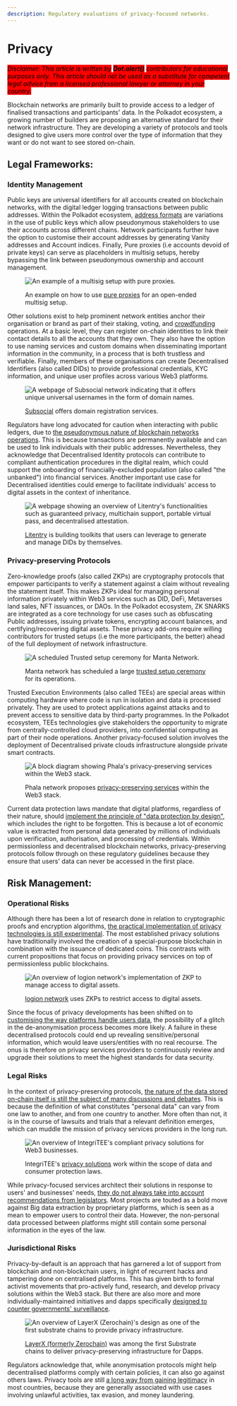 ```yaml
---
description: Regulatory evaluations of privacy-focused networks.
---
```


# Privacy

_<mark style="background-color:red;">Disclaimer: This article is written by</mark> <mark style="background-color:red;"></mark><mark style="background-color:red;">**Dot.alert()**</mark> <mark style="background-color:red;"></mark><mark style="background-color:red;">contributors for educational purposes only. This article should not be used as a substitute for competent legal advice from a licensed professional lawyer or attorney in your country.</mark>_



Blockchain networks are primarily built to provide access to a ledger of finalised transactions and participants' data. In the Polkadot ecosystem, a growing number of builders are proposing an alternative standard for their network infrastructure. They are developing a variety of protocols and tools designed to give users more control over the type of information that they want or do not want to see stored on-chain.&#x20;



## Legal Frameworks:&#x20;

### Identity Management&#x20;

Public keys are universal identifiers for all accounts created on blockchain networks, with the digital ledger logging transactions between public addresses. Within the Polkadot ecosystem, [address formats](https://dot-alert.gitbook.io/dot.alert/content/1.acquisition/address-formats) are variations in the use of public keys which allow pseudonymous stakeholders to use their accounts across different chains. Network participants further have the option to customise their account addresses by generating Vanity addresses and Account indices. Finally, Pure proxies (i.e accounts devoid of private keys) can serve as placeholders in multisig setups, hereby bypassing the link between pseudonymous ownership and account management.&#x20;

<figure><img src="../../../.gitbook/assets/R_NPureProxiesMultiSig.JPG" alt="An example of a multisig setup with pure proxies."><figcaption><p>An example on how to use <a href="https://wiki.polkadot.network/docs/learn-proxies#why-pure-proxy">pure proxies</a> for an open-ended multisig setup.</p></figcaption></figure>

Other solutions exist to help prominent network entities anchor their organisation or brand as part of their staking, voting, and [crowdfunding](https://dot-alert.gitbook.io/dot.alert/content/3.operations/crowdfunding) operations. At a basic level, they can register on-chain identities to link their contact details to all the accounts that they own. They also have the option to use naming services and custom domains when disseminating important information in the community, in a process that is both trustless and verifiable. Finally, members of these organisations can create Decentralised Identifiers (also called DIDs) to provide professional credentials, KYC information, and unique user profiles across various Web3 platforms.

<figure><img src="../../../.gitbook/assets/R_NDomains.JPG" alt="A webpage of Subsocial network indicating that it offers unique universal usernames in the form of domain names."><figcaption><p><a href="https://subsocial.network/technology">Subsocial</a> offers domain registration services.</p></figcaption></figure>

Regulators have long advocated for caution when interacting with public ledgers, due to [the pseudonymous nature of blockchain networks operations](https://www.nortonrosefulbright.com/en/knowledge/publications/c5a7c134/anonymous-no-more-blockchain-analytics-in-the-courts). This is because transactions are permanently available and can be used to link individuals with their public addresses. Nevertheless, they acknowledge that Decentralised Identity protocols can contribute to compliant authentication procedures in the digital realm, which could support the onboarding of financially-excluded population (also called "the unbanked") into financial services. Another important use case for Decentralised identities could emerge to facilitate individuals' access to digital assets in the context of inheritance. &#x20;

<figure><img src="../../../.gitbook/assets/R_NLitentry.JPG" alt="A webpage showing an overview of Litentry&#x27;s functionalities such as guaranteed privacy, multichain support, portable virtual pass, and decentralised attestation."><figcaption><p><a href="https://litentry.com/">Litentry</a> is building toolkits that users can leverage to generate and manage DIDs by themselves.</p></figcaption></figure>



### Privacy-preserving Protocols&#x20;

Zero-knowledge proofs (also called ZKPs) are cryptography protocols that empower participants to verify a statement against a claim without revealing the statement itself. This makes ZKPs ideal for managing personal information privately within Web3 services such as DID, DeFi, Metaverses land sales, NFT issuances, or DAOs. In the Polkadot ecosystem, ZK SNARKS are integrated as a core technology for use cases such as obfuscating Public addresses, issuing private tokens, encrypting account balances, and certifying/recovering digital assets. These privacy add-ons require willing contributors for trusted setups (i.e the more participants, the better) ahead of the full deployment of network infrastructure.&#x20;

<figure><img src="../../../.gitbook/assets/R_NTrustedSetups.JPG" alt="A scheduled Trusted setup ceremony for Manta Network."><figcaption><p>Manta network has scheduled a large <a href="https://mantanetwork.medium.com/trusted-setups-and-why-they-are-important-to-manta-network-27a9ac5cd609">trusted setup ceremony</a> for its operations.</p></figcaption></figure>

Trusted Execution Environments (also called TEEs) are special areas within computing hardware where code is run in isolation and data is processed privately. They are used to protect applications against attacks and to prevent access to sensitive data by third-party programmes. In the Polkadot ecosystem, TEEs technologies give stakeholders the opportunity to migrate from centrally-controlled cloud providers, into confidential computing as part of their node operations. Another privacy-focused solution involves the deployment of Decentralised private clouds infrastructure alongside private smart contracts.

<figure><img src="../../../.gitbook/assets/R_NPhala.JPG" alt="A block diagram showing Phala&#x27;s privacy-preserving services within the Web3 stack."><figcaption><p>Phala network proposes <a href="https://wiki.phala.network/en-us/build/general/why-use-it/">privacy-preserving services</a> within the Web3 stack.</p></figcaption></figure>

Current data protection laws mandate that digital platforms, regardless of their nature, should [implement the principle of "data protection by design"](https://iapp.org/news/a/blockchain-technology-is-on-a-collision-course-with-eu-privacy-law/), which includes the right to be forgotten. This is because a lot of economic value is extracted from personal data generated by millions of individuals upon verification, authorisation, and processing of credentials. Within permissionless and decentralised blockchain networks, privacy-preserving protocols follow through on these regulatory guidelines because they ensure that users' data can never be accessed in the first place.&#x20;



## Risk Management:

### Operational Risks

Although there has been a lot of research done in relation to cryptographic proofs and encryption algorithms, [the practical implementation of privacy technologies is still experimental](https://medium.com/phala-network/technical-analysis-of-why-phala-will-not-be-affected-by-the-intel-sgx-chip-vulnerabilities-e045b0189dc2). The most established privacy solutions have traditionally involved the creation of a special-purpose blockchain in combination with the issuance of dedicated coins. This contrasts with current propositions that focus on providing privacy services on top of permissionless public blockchains.&#x20;

<figure><img src="../../../.gitbook/assets/R_Nlogion.JPG" alt="An overview of logion network&#x27;s implementation of ZKP to manage access to digital assets."><figcaption><p><a href="https://logion.network/">logion network</a> uses ZKPs to restrict access to digital assets.</p></figcaption></figure>

Since the focus of privacy developments has been shifted on to [customising the way platforms handle users data](https://financialservicesblog.accenture.com/cryptocurrency-managing-data-privacy-risks), the possibility of a glitch in the de-anonymisation process becomes more likely. A failure in these decentralised protocols could end up revealing sensitive/personal information, which would leave users/entities with no real recourse. The onus is therefore on privacy services providers to continuously review and upgrade their solutions to meet the highest standards for data security.



### Legal Risks

In the context of privacy-preserving protocols, [the nature of the data stored on-chain itself is still the subject of many discussions and debates](https://www.davispolk.com/sites/default/files/blockchain\_technology\_data\_privacy\_issues\_and\_potential\_mitigation\_strategies\_w-021-8235.pdf). This is because the definition of what constitutes "personal data" can vary from one law to another, and from one country to another. More often than not, it is in the course of lawsuits and trials that a relevant definition emerges, which can muddle the mission of privacy services providers in the long run. &#x20;

<figure><img src="../../../.gitbook/assets/R_NTEEs.JPG" alt="An overview of IntegriTEE&#x27;s compliant privacy solutions for Web3 businesses."><figcaption><p>IntegriTEE's <a href="https://integritee.network/integritee">privacy solutions</a> work within the scope of data and consumer protection laws.</p></figcaption></figure>

While privacy-focused services architect their solutions in response to users' and businesses' needs, [they do not always take into account recommendations from legislators](https://www.dentons.com/en/insights/articles/2022/june/9/the-privacy-paradox-in-blockchain-best-practices-for-data-management-in-crypto). Most projects are touted as a bold move against Big data extraction by proprietary platforms, which is seen as a mean to empower users to control their data. However, the non-personal data processed between platforms might still contain some personal information in the eyes of the law.



### Jurisdictional Risks

Privacy-by-default is an approach that has garnered a lot of support from blockchain and non-blockchain users, in light of recurrent hacks and tampering done on centralised platforms. This has given birth to formal activist movements that pro-actively fund, research, and develop privacy solutions within the Web3 stack. But there are also more and more individually-maintained initiatives and dapps specifically [designed to counter governments' surveillance](https://home.treasury.gov/news/press-releases/jy0916). &#x20;

<figure><img src="../../../.gitbook/assets/R_NZerochain.JPG" alt="An overview of LayerX (Zerochain)&#x27;s design as one of the first substrate chains to provide privacy infrastructure."><figcaption><p><a href="https://medium.com/layerx/announcing-zerochain-5b08e158355d">LayerX (formerly Zerochain)</a> was among the first Substrate chains to deliver privacy-preserving infrastructure for Dapps.</p></figcaption></figure>

Regulators acknowledge that, while anonymisation protocols might help decentralised platforms comply with certain policies, it can also go against others laws. Privacy tools are still [a long way from gaining legitimacy](https://www.coindesk.com/policy/2022/11/15/privacy-enhancing-crypto-coins-could-be-banned-under-leaked-eu-plans/) in most countries, because they are generally associated with use cases involving unlawful activities, tax evasion, and money laundering.&#x20;


